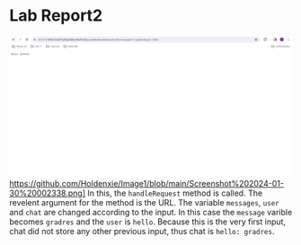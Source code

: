 # Lab Report2
![image](https://github.com/Holdenxie/Image1/blob/main/Screenshot%202024-01-30%20002338.png)https://github.com/Holdenxie/Image1/blob/main/Screenshot%202024-01-30%20002338.png]
In this, the `handleRequest` method is called. 
The revelent argument for the method is the URL. 
The variable `messages`, `user` and `chat` are changed according to the input. In this case the `message` varible becomes `gradres` and the `user` is `hello`.
Because this is the very first input, chat did not store any other previous input, thus chat is `hello: gradres`.
